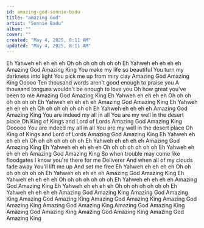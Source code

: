 ```yaml
---
id: amazing-god-sonnie-badu
title: "amazing God"
artist: "Sonnie Badu"
album: ""
cover: ""
created: "May 4, 2025, 8:11 AM"
updated: "May 4, 2025, 8:11 AM"
---
```


Eh Yahweh eh eh eh eh
Oh oh oh oh oh oh oh
Eh Yahweh eh eh eh eh
Amazing God Amazing King
You make my life so beautiful
You turn my darkness into light
You pick me up from miry clay
Amazing God Amazing King
Ooooo
Ten thousand words aren't good enough to praise you
A thousand tongues wouldn't be enough to love you
Oh how great you've been to me
Amazing God Amazing King
Eh Yahweh eh eh eh eh
Oh oh oh oh oh oh oh
Eh Yahweh eh eh eh eh
Amazing God Amazing King
Eh Yahweh eh eh eh eh
Oh oh oh oh oh oh oh
Eh Yahweh eh eh eh eh
Amazing God Amazing King
You are indeed my all in all
You are my well in the desert place
Oh King of Kings and Lord of Lords
Amazing God Amazing King
Oooooo
You are indeed my all in all
You are my well in the desert place
Oh King of Kings and Lord of Lords
Amazing God Amazing King
Eh Yahweh eh eh eh eh
Oh oh oh oh oh oh oh
Eh Yahweh eh eh eh eh
Amazing God Amazing King
Eh Yahweh eh eh eh eh
Oh oh oh oh oh oh oh
Eh Yahweh eh eh eh eh
Amazing God Amazing King
So when trouble may come like floodgates
I know you're there for me
Deliverer
And when all of my clouds fade away
You'll lift me up
And set me free
Eh Yahweh eh eh eh eh
Oh oh oh oh oh oh oh
Eh Yahweh eh eh eh eh
Amazing God Amazing King
Eh Yahweh eh eh eh eh
Oh oh oh oh oh oh oh
Eh Yahweh eh eh eh eh
Amazing God Amazing King
Eh Yahweh eh eh eh eh
Oh oh oh oh oh oh oh
Eh Yahweh eh eh eh eh
Amazing God Amazing King
Amazing God Amazing King
Amazing God Amazing King
Amazing God Amazing King
Amazing God Amazing King
Amazing God Amazing King
Amazing God Amazing King
Amazing God Amazing King
Amazing God Amazing King
Amazing God Amazing King